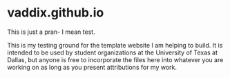 # vaddix.github.io
This is just a pran- I mean test.

This is my testing ground for the template website I am helping to build. It is intended to be used by student organizations at the University of Texas at Dallas, but anyone is free to incorporate the files here into whatever you are working on as long as you present attributions for my work.
